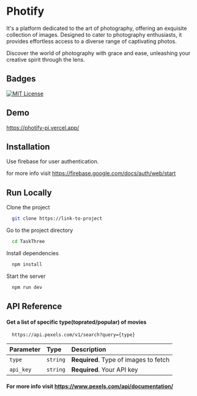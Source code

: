 # Photify

It's a platform dedicated to the art of photography, offering
an exquisite collection of images. Designed to cater to
photography enthusiasts, it provides effortless access to a
diverse range of captivating photos.

Discover the world of photography with grace and ease,
unleashing your creative spirit through the lens.

## Badges

[![MIT License](https://img.shields.io/badge/License-MIT-green.svg)](https://choosealicense.com/licenses/mit/)

## Demo

https://photify-pi.vercel.app/

## Installation

Use firebase for user authentication.

for more info visit https://firebase.google.com/docs/auth/web/start

## Run Locally

Clone the project

```bash
  git clone https://link-to-project
```

Go to the project directory

```bash
  cd TaskThree
```

Install dependencies

```bash
  npm install
```

Start the server

```bash
  npm run dev
```

## API Reference

#### Get a list of specific type(toprated/popular) of movies

```http
  https://api.pexels.com/v1/search?query={type}
```

| Parameter | Type     | Description                           |
| :-------- | :------- | :------------------------------------ |
| `type`    | `string` | **Required**. Type of images to fetch |
| `api_key` | `string` | **Required**. Your API key            |

#### For more info visit https://www.pexels.com/api/documentation/
